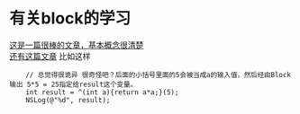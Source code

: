 # 有关block的学习
[这是一篇很棒的文章，基本概念很清楚](http://www.strongx.cn/?p=49)   
[还有这篇文章](http://blog.csdn.net/enuola/article/details/8674063) 比如这样  

```objc
	// 总觉得很诡异 很奇怪吧？后面的小括号里面的5会被当成a的输入值，然后经由Block输出 5*5 = 25指定给result这个变量。
	int result = ^(int a){return a*a;}(5); 
	NSLog(@"%d", result);
```

